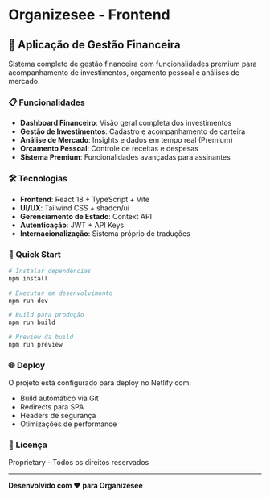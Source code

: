 # Organizesee - Frontend

## 🚀 Aplicação de Gestão Financeira

Sistema completo de gestão financeira com funcionalidades premium para acompanhamento de investimentos, orçamento pessoal e análises de mercado.

### 📋 Funcionalidades

- **Dashboard Financeiro**: Visão geral completa dos investimentos
- **Gestão de Investimentos**: Cadastro e acompanhamento de carteira
- **Análise de Mercado**: Insights e dados em tempo real (Premium)
- **Orçamento Pessoal**: Controle de receitas e despesas
- **Sistema Premium**: Funcionalidades avançadas para assinantes

### 🛠️ Tecnologias

- **Frontend**: React 18 + TypeScript + Vite
- **UI/UX**: Tailwind CSS + shadcn/ui
- **Gerenciamento de Estado**: Context API
- **Autenticação**: JWT + API Keys
- **Internacionalização**: Sistema próprio de traduções

### 🏁 Quick Start

```bash
# Instalar dependências
npm install

# Executar em desenvolvimento
npm run dev

# Build para produção
npm run build

# Preview da build
npm run preview
```

### 🌐 Deploy

O projeto está configurado para deploy no Netlify com:
- Build automático via Git
- Redirects para SPA
- Headers de segurança
- Otimizações de performance

### 📝 Licença

Proprietary - Todos os direitos reservados

---

**Desenvolvido com ❤️ para Organizesee**
